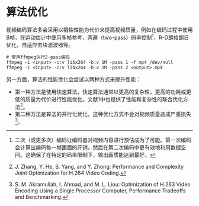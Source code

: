 # 算法优化
视频编码算法多会采用以牺牲性能为代价来提高视频质量，例如在编码过程中使用B帧，在运动估计中使用多帧参考，两遍（two-pass）码率控制[^1]，R-D朗格朗日优化，自适应去块滤波器等。

```shell
# 使用ffmpeg执行2-pass编码
ffmpeg -i <input> -c:v libx264 -b:v 1M -pass 1 -f mp4 /dev/null
ffmpeg -i <input> -c:v libx264 -b:v 1M -pass 2 <output>.mp4
```

另一方面，算法的性能优化会尝试以两种方式来提升性能：

* 第一种方法是使用快速算法，快速算法通常以更高的复杂性，更高的功耗或更低的质量为代价进行性能优化。文献1中也提供了性能和复杂性的联合优化方法[^2]。
* 第二种方法是算法的并行化优化，这种优化方式不会对视频质量造成严重损失[^3]。

[^1]: 二次（或更多次）编码让编码器对视频内容进行预估成为了可能。第一次编码会计算出编码每一帧画面的开销，然后在第二次编码中更有效地利用数据空间。这确保了在特定的码率限制下，输出画质能达到最好。

[^2]: J. Zhang, Y. He, S. Yang, and Y. Zhong: Performance and Complexity Joint Optimization for H.264 Video Coding.

[^3]: S. M. Akramullah, I. Ahmad, and M. L. Liou: Optimization of H.263 Video Encoding Using a Single Processor Computer, Performance Tradeoffs and Benchmarking. 